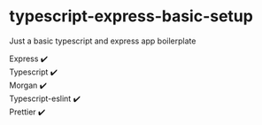 # typescript-express-basic-setup
Just a basic typescript and express app boilerplate

Express ✔️ <br>
Typescript ✔️ <br>
Morgan ✔️ <br>
Typescript-eslint ✔️ <br>
Prettier ✔️ <br>
